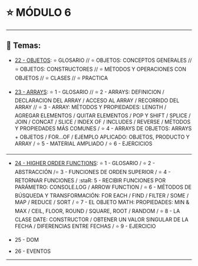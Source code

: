 # :star: MÓDULO 6

---

## :book: Temas:

- [22 - OBJETOS](https://github.com/eugenia1984/frontend-syloper/blob/main/teoria/modulo6/objetos.md): :star: GLOSARIO // :star: OBJETOS:  CONCEPTOS GENERALES //  :star: OBJETOS: CONSTRUCTORES //  :star: MÉTODOS Y OPERACIONES CON OBJETOS // :star: CLASES //  :star: PRACTICA 

- [23 - ARRAYS](https://github.com/eugenia1984/frontend-syloper/blob/main/teoria/modulo6/arrays.md): :star: 1 - GLOSARIO // :star: 2 - ARRAYS: DEFINICION / DECLARACION DEL ARRAY / ACCESO AL ARRAY / RECORRIDO DEL ARRAY // :star: 3 - ARRAY: MÉTODOS Y PROPIEDADES: LENGTH / AGREGAR ELEMENTOS / QUITAR ELEMENTOS / POP Y SHIFT / SPLICE / JOIN / CONCAT / SLICE / INDEX OF / INCLUDES / REVERSE / MÉTODOS Y PROPIEDADES MÁS COMUNES / :star: 4 - ARRAYS DE OBJETOS: ARRAYS + OBJETOS  /  FOR…OF / EJEMPLO APLICADO: OBJETOS, PRODUCTO Y ARRAY  / :star: 5 - MATERIAL AMPLIADO / :star:  6 - EJERCICIOS

--- 

- [24 - HIGHER ORDER FUNCTIONS](https://github.com/eugenia1984/frontend-syloper/blob/main/teoria/modulo6/higher_order_functions.md): :star: 1 - GLOSARIO / :star: 2 - ABSTRACCIÓN /:star: 3 - FUNCIONES DE ORDEN SUPERIOR / :star:  4 - RETORNAR FUNCIONES / :staR: 5 - RECIBIR FUNCIONES POR PARÁMETRO: CONSOLE.LOG / ARROW FUNCTION / :star:  6 - MÉTODOS DE BÚSQUEDA Y TRANSFORMACIÓN: FOR EACH  / FIND / FILTER / SOME / MAP / REDUCE / SORT / :star:  7 - EL OBJETO MATH: PROPIEDADES: MIN & MAX / CEIL, FLOOR, ROUND / SQUARE, ROOT / RANDOM / :star:  8 - LA CLASE DATE: CONSTRUCTOR / OBTENER UN VALOR SINGULAR DE LA FECHA / DIFERENCIAS ENTRE FECHAS / :star:  9 - EJERCICIO 

- 25 - DOM 

- 26 - EVENTOS

---
